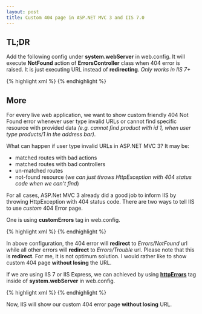 ```yaml
---
layout: post
title: Custom 404 page in ASP.NET MVC 3 and IIS 7.0
---
```


## TL;DR

Add the following config under **system.webServer** in web.config. It will execute **NotFound** action of **ErrorsController** class when 404 error is raised. It is just executing URL instead of **redirecting**. _Only works in IIS 7+_

{% highlight xml %}
<httpErrors errorMode="Custom" existingResponse="Replace">
<remove statusCode="404" />
<error statusCode="404" responseMode="ExecuteURL" path="/Errors/NotFound" />
</httpErrors>
{% endhighlight %}

## More

For every live web application, we want to show custom friendly 404 Not Found error whenever user type invalid URLs or cannot find specific resource with provided data _(e.g. cannot find product with id 1, when user type products/1 in the address bar)_.

What can happen if user type invalid URLs in ASP.NET MVC 3? It may be:

- matched routes with bad actions
- matched routes with bad controllers
- un-matched routes
- not-found resource (_we can just throws HttpException with 404 status code when we can't find_)

For all cases, ASP.Net MVC 3 already did a good job to inform IIS by throwing HttpException with 404 status code. There are two ways to tell IIS to use _custom_ 404 Error page.

One is using **customErrors** tag in web.config.

{% highlight xml %}
<customErrors mode="RemoteOnly" defaultRedirect="/Errors/Trouble">
<error statusCode="404" redirect="/Errors/NotFound" />
</customErrors>
{% endhighlight %}

In above configuration, the 404 error will **redirect** to _Errors/NotFound_ url while all other errors will **redirect** to _Errors/Trouble_ url. Please note that this is **redirect**. For me, it is not optimum solution. I would rather like to show custom 404 page **without losing** the URL.

If we are using IIS 7 or IIS Express, we can achieved by using **[httpErrors][]** tag inside of **system.webServer** in web.config.

{% highlight xml %}
<httpErrors errorMode="Custom" existingResponse="Replace">
<remove statusCode="404" />
<error statusCode="404" responseMode="ExecuteURL" path="/Errors/NotFound" />
</httpErrors>
{% endhighlight %}

Now, IIS will show our custom 404 error page **without losing** URL.

[httperrors]: //msdn.microsoft.com/en-us/library/ms690497(v=vs.90).aspx
